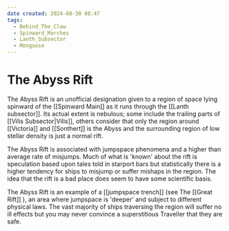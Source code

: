 ```yaml
---
date created: 2024-08-30 08:47
tags:
  - Behind_The_Claw
  - Spinward_Marches
  - Lanth_Subsector
  - Mongoose
---
```


# The Abyss Rift

The Abyss Rift is an unofficial designation given to a region of space lying spinward of the [[Spinward Main]] as it runs through the [[Lanth subsector]].  Its actual extent is nebulous; some include the trailing parts of [[Vilis Subsector|Vilis]], others consider that only the region around [[Victoria]] and [[Sonthert]] is the Abyss and the surrounding region of low stellar density is just a normal rift.

The Abyss Rift is associated with jumpspace phenomena and a higher than average rate of misjumps. Much of what is 'known' about the rift is speculation based upon tales told in starport bars but statistically there is a higher tendency for ships to misjump or suffer mishaps in the region.  The idea that the rift is a bad place does seem to have some scientific basis.

The Abyss Rift is an example of a [[jumpspace trench]] (see The [[Great Rift]] ), an area where jumpspace is 'deeper' and subject to different physical laws. The vast majority of ships traversing the region will suffer no ill effects but you may never convince a superstitious Traveller that they are safe.

